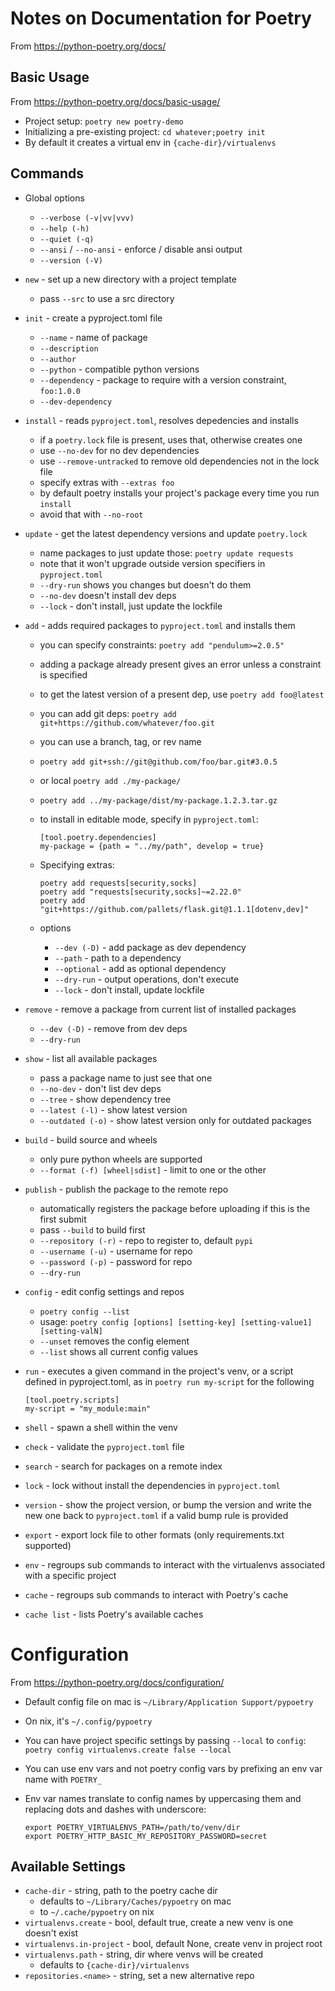 # Notes on Documentation for Poetry

From https://python-poetry.org/docs/

## Basic Usage

From https://python-poetry.org/docs/basic-usage/

* Project setup: `poetry new poetry-demo`
* Initializing a pre-existing project: `cd whatever;poetry init`
* By default it creates a virtual env in `{cache-dir}/virtualenvs`

## Commands

* Global options
    * `--verbose (-v|vv|vvv)`
    * `--help (-h)`
    * `--quiet (-q)`
    * `--ansi` / `--no-ansi` - enforce / disable ansi output
    * `--version (-V)`
* `new` - set up a new directory with a project template
    * pass `--src` to use a src directory
* `init` - create a pyproject.toml file
    * `--name` - name of package
    * `--description`
    * `--author`
    * `--python` - compatible python versions
    * `--dependency` - package to require with a version constraint, `foo:1.0.0`
    * `--dev-dependency`
* `install` - reads `pyproject.toml`, resolves depedencies and installs
    * if a `poetry.lock` file is present, uses that, otherwise creates one
    * use `--no-dev` for no dev dependencies
    * use `--remove-untracked` to remove old dependencies not in the lock file
    * specify extras with `--extras foo`
    * by default poetry installs your project's package every time you run `install`
    * avoid that with `--no-root`
* `update` - get the latest dependency versions and update `poetry.lock`
    * name packages to just update those: `poetry update requests`
    * note that it won't upgrade outside version specifiers in `pyproject.toml`
    * `--dry-run` shows you changes but doesn't do them
    * `--no-dev` doesn't install dev deps
    * `--lock` - don't install, just update the lockfile
* `add` - adds required packages to `pyproject.toml` and installs them
    * you can specify constraints: `poetry add "pendulum>=2.0.5"`
    * adding a package already present gives an error unless a constraint is specified
    * to get the latest version of a present dep, use `poetry add foo@latest`
    * you can add git deps: `poetry add git+https://github.com/whatever/foo.git`
    * you can use a branch, tag, or rev name
    * `poetry add git+ssh://git@github.com/foo/bar.git#3.0.5`
    * or local `poetry add ./my-package/`
    * `poetry add ../my-package/dist/my-package.1.2.3.tar.gz`
    * to install in editable mode, specify in `pyproject.toml`:

        ```
        [tool.poetry.dependencies]
        my-package = {path = "../my/path", develop = true}
        ```

    * Specifying extras:

        ```
        poetry add requests[security,socks]
        poetry add "requests[security,socks]~=2.22.0"
        poetry add "git+https://github.com/pallets/flask.git@1.1.1[dotenv,dev]"
        ```

    * options
        * `--dev (-D)` - add package as dev dependency
        * `--path` - path to a dependency
        * `--optional` - add as optional dependency
        * `--dry-run` - output operations, don't execute
        * `--lock` - don't install, update lockfile
* `remove` - remove a package from current list of installed packages
    * `--dev (-D)` - remove from dev deps
    * `--dry-run`
* `show` - list all available packages
    * pass a package name to just see that one
    * `--no-dev` - don't list dev deps
    * `--tree` - show dependency tree
    * `--latest (-l)` - show latest version
    * `--outdated (-o)` - show latest version only for outdated packages
* `build` - build source and wheels
    * only pure python wheels are supported
    * `--format (-f) [wheel|sdist]` - limit to one or the other
* `publish` - publish the package to the remote repo
    * automatically registers the package before uploading if this is the first submit
    * pass `--build` to build first
    * `--repository (-r)` - repo to register to, default `pypi`
    * `--username (-u)` - username for repo
    * `--password (-p)` - password for repo
    * `--dry-run`
* `config` - edit config settings and repos
    * `poetry config --list`
    * usage: `poetry config [options] [setting-key] [setting-value1] [setting-valN]`
    * `--unset` removes the config element
    * `--list` shows all current config values
* `run` - executes a given command in the project's venv, or a script defined in pyproject.toml, as in `poetry run my-script` for the following

    ```
    [tool.poetry.scripts]
    my-script = "my_module:main"
    ```

* `shell` - spawn a shell within the venv
* `check` - validate the `pyproject.toml` file
* `search` - search for packages on a remote index
* `lock` - lock without install the dependencies in `pyproject.toml`
* `version` - show the project version, or bump the version and write the new one back to `pyproject.toml` if a valid bump rule is provided
* `export` - export lock file to other formats (only requirements.txt supported)
* `env` - regroups sub commands to interact with the virtualenvs associated with a specific project
* `cache` - regroups sub commands to interact with Poetry's cache
* `cache list` - lists Poetry's available caches

# Configuration

From https://python-poetry.org/docs/configuration/

* Default config file on mac is `~/Library/Application Support/pypoetry`
* On nix, it's `~/.config/pypoetry`
* You can have project specific settings by passing `--local` to `config`: `poetry config virtualenvs.create false --local`
* You can use env vars and not poetry config vars by prefixing an env var name with `POETRY_`
* Env var names translate to config names by uppercasing them and replacing dots and dashes with underscore:

    ```
    export POETRY_VIRTUALENVS_PATH=/path/to/venv/dir
    export POETRY_HTTP_BASIC_MY_REPOSITORY_PASSWORD=secret
    ```

## Available Settings

* `cache-dir` - string, path to the poetry cache dir
    * defaults to `~/Library/Caches/pypoetry` on mac
    * to `~/.cache/pypoetry` on nix
* `virtualenvs.create` - bool, default true, create a new venv is one doesn't exist
* `virtualenvs.in-project` - bool, default None, create venv in project root
* `virtualenvs.path` - string, dir where venvs will be created
    * defaults to `{cache-dir}/virtualenvs`
* `repositories.<name>` - string, set a new alternative repo
